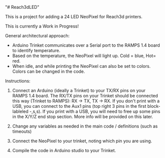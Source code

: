 "# Reach3dLED" 

This is a project for adding a 24 LED NeoPixel for Reach3d printers.

This is currently a Work in Progress! 

General architectural approach:
* Arduino Trinket communicates over a Serial port to the RAMPS 1.4 board to identify temperature.
* Based on the temperature, the NeoPixel will light up. Cold = blue, Hot= red.
* When idle, and while printing the NeoPixel can also be set to colors. Colors can be changed in the code.

Instructions:
1. Connect an Arduino (ideally a Trinket) to your TX/RX pins on your RAMPS 1.4 board.  The RX/TX pins on your Trinket should be connected this way (Trinket to RAMPS):  RX -> TX,  TX -> RX.  If you don't print with a USB, you can connect to the Aux1 pins (top right 3 pins in the first block- lableled -,s,s).  If you print with a USB, you will need to free up some pins in the X/Y/Z end stop section. More info will be provided on this later.

2. Change any variables as needed in the main code / definitions (such as timeouts)

3. Connect the NeoPixel to your trinket, noting which pin you are using.

4. Compile the code in Arduino studio to your Trinket. 




